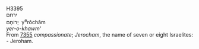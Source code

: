 <body>
  <p>H3395<br>  ירחם  <br> יְרוֹחָם  ‎  y<sup>e</sup>rôchâm  <br><i>yer-o-khawm‘ </i><br>From <a href="h7355.htm">7355</a>  <i>compassionate</i>; <i>Jerocham</i>, the name of seven or eight Israelites: - Jeroham.<br></p>
 </body>